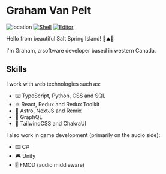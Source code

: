 # Graham Van Pelt
 
![location](https://img.shields.io/badge/location-🇨🇦%20Salt%20Spring%20Island-green) [![Shell](https://img.shields.io/badge/shell-fish-midnightblue )]([https://github.com/LazyVim/LazyVim](https://github.com/fish-shell/fish-shell)) [![Editor](https://img.shields.io/badge/editor-lazyvim-48D1CC)](https://github.com/LazyVim/LazyVim) 

Hello from beautiful Salt Spring Island! 🌲⛰️🌊

I'm Graham, a software developer based in western Canada.  

## Skills

I work with web technologies such as:

* ⌨️ TypeScript, Python, CSS and SQL
* ⚛ React, Redux and Redux Toolkit
* 🧮 Astro, NextJS and Remix
* 📡 GraphQL
* 🎨 TailwindCSS and ChakraUI

I also work in game development (primarily on the audio side):

* ⌨️ C#
* 🎮 Unity
* 🎚️ FMOD (audio middleware)


<!--
**GVPproj/GVPproj** is a ✨ _special_ ✨ repository because its `README.md` (this file) appears on your GitHub profile.

Here are some ideas to get you started:

- 🔭 I’m currently working on ...
- 🌱 I’m currently learning ...
- 👯 I’m looking to collaborate on ...
- 🤔 I’m looking for help with ...
- 💬 Ask me about ...
- 📫 How to reach me: ...
- 😄 Pronouns: ...
- ⚡ Fun fact: ...
-->
